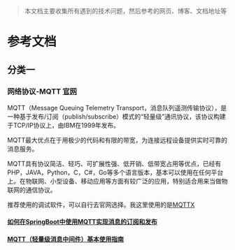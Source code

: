 > 本文档主要收集所有遇到的技术问题，然后参考的网页、博客、文档地址等
# 参考文档
## 分类一
### 网络协议-MQTT [官网](https://mqtt.org)
MQTT（Message Queuing Telemetry Transport，消息队列遥测传输协议），是一种基于发布/订阅（publish/subscribe）模式的“轻量级”通讯协议，该协议构建于TCP/IP协议上，由IBM在1999年发布。

MQTT最大优点在于用极少的代码和有限的带宽，为连接远程设备提供实时可靠的消息服务。

MQTT具有协议简洁、轻巧、可扩展性强、低开销、低带宽占用等优点，已经有PHP，JAVA，Python，C，C#，Go等多个语言版本，基本可以使用在任何平台上。在物联网、小型设备、移动应用等方面有较广泛的应用，特别适合用来当做物联网的通信协议。

推荐使用的调试软件，可以自行去官网选择。我这里使用的是[MQTTX](https://mqttx.app/downloads)

#### [如何在SpringBoot中使用MQTT实现消息的订阅和发布](https://cloud.tencent.com/developer/article/2335403)
#### [MQTT（轻量级消息中间件）基本使用指南](MQTT（轻量级消息中间件）基本使用指南.md)